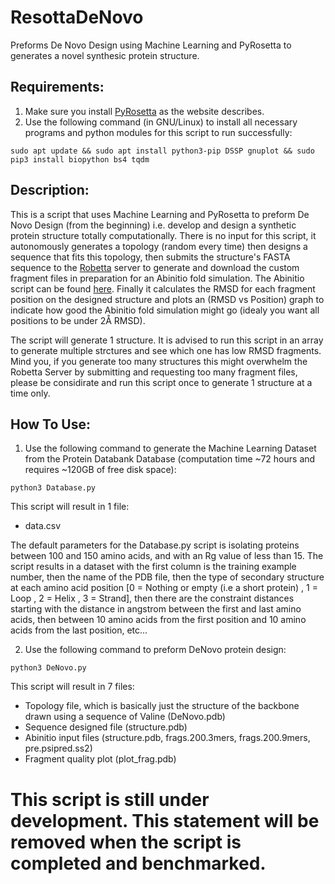# ResottaDeNovo
Preforms De Novo Design using Machine Learning and PyRosetta to generates a novel synthesic protein structure.

## Requirements:
1. Make sure you install [PyRosetta](http://www.pyrosetta.org) as the website describes.
2. Use the following command (in GNU/Linux) to install all necessary programs and python modules for this script to run successfully:

`sudo apt update && sudo apt install python3-pip DSSP gnuplot && sudo pip3 install biopython bs4 tqdm`

## Description:
This is a script that uses Machine Learning and PyRosetta to preform De Novo Design (from the beginning) i.e. develop and design a synthetic protein structure totally computationally. There is no input for this script, it autonomously generates a topology (random every time) then designs a sequence that fits this topology, then submits the structure's FASTA sequence to the [Robetta](http://www.robetta.org/) server to generate and download the custom fragment files in preparation for an Abinitio fold simulation. The Abinitio script can be found [here](https://github.com/sarisabban/RosettaAbinitio). Finally it calculates the RMSD for each fragment position on the designed structure and plots an (RMSD vs Position) graph to indicate how good the Abinitio fold simulation might go (idealy you want all positions to be under 2Å RMSD).

The script will generate 1 structure. It is advised to run this script in an array to generate multiple strctures and see which one has low RMSD fragments. Mind you, if you generate too many structures this might overwhelm the Robetta Server by submitting and requesting too many fragment files, please be considirate and run this script once to generate 1 structure at a time only.

## How To Use:
1. Use the following command to generate the Machine Learning Dataset from the Protein Databank Database (computation time ~72 hours and requires ~120GB of free disk space):

`python3 Database.py`

This script will result in 1 file:

* data.csv

The default parameters for the Database.py script is isolating proteins between 100 and 150 amino acids, and with an Rg value of less than 15. The script results in a dataset with the first column is the training example number, then the name of the PDB file, then the type of secondary structure at each amino acid position [0 = Nothing or empty (i.e a short protein) , 1 = Loop , 2 = Helix , 3 = Strand], then there are the constraint distances starting with the distance in angstrom between the first and last amino acids, then between 10 amino acids from the first position and 10 amino acids from the last position, etc...

2. Use the following command to preform DeNovo protein design:

`python3 DeNovo.py`

This script will result in 7 files:
* Topology file, which is basically just the structure of the backbone drawn using a sequence of Valine (DeNovo.pdb)
* Sequence designed file (structure.pdb)
* Abinitio input files (structure.pdb, frags.200.3mers, frags.200.9mers, pre.psipred.ss2)
* Fragment quality plot (plot_frag.pdb)

# This script is still under development. This statement will be removed when the script is completed and benchmarked.
